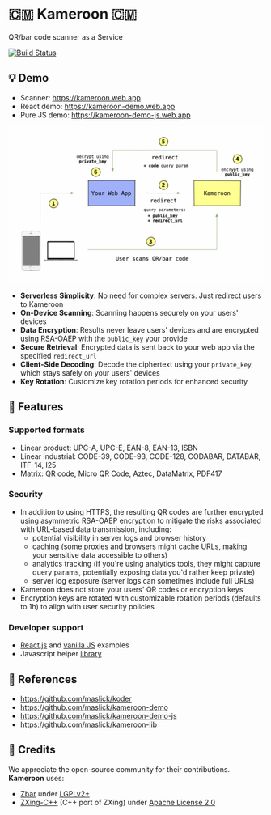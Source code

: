 # 🇨🇲 Kameroon 🇨🇲
QR/bar code scanner as a Service

[![Build Status](https://github.com/maslick/kameroon/actions/workflows/master.yml/badge.svg)](https://github.com/maslick/kameroon/actions/workflows/master.yml)


## 💡 Demo
* Scanner: https://kameroon.web.app
* React demo: https://kameroon-demo.web.app
* Pure JS demo: https://kameroon-demo-js.web.app


<img src="./architecture.png" width="750px" />

* **Serverless Simplicity**: No need for complex servers. Just redirect users to Kameroon
* **On-Device Scanning**: Scanning happens securely on your users' devices
* **Data Encryption**: Results never leave users' devices and are encrypted using RSA-OAEP with the `public_key` your provide
* **Secure Retrieval**: Encrypted data is sent back to your web app via the specified `redirect_url`
* **Client-Side Decoding**: Decode the ciphertext using your `private_key`, which stays safely on your users' devices
* **Key Rotation**: Customize key rotation periods for enhanced security


## 🚀 Features
### Supported formats
* Linear product: UPC-A, UPC-E, EAN-8, EAN-13, ISBN
* Linear industrial: CODE-39, CODE-93, CODE-128, CODABAR, DATABAR, ITF-14, I25
* Matrix: QR code, Micro QR Code, Aztec, DataMatrix, PDF417

### Security
* In addition to using HTTPS, the resulting QR codes are further encrypted using asymmetric RSA-OAEP encryption to mitigate the risks associated with URL-based data transmission, including:
   - potential visibility in server logs and browser history
   - caching (some proxies and browsers might cache URLs, making your sensitive data accessible to others)
   - analytics tracking (if you're using analytics tools, they might capture query params, potentially exposing data you'd rather keep private)
   - server log exposure (server logs can sometimes include full URLs)
* Kameroon does not store your users' QR codes or encryption keys
* Encryption keys are rotated with customizable rotation periods (defaults to 1h) to align with user security policies

### Developer support
* [React.js](https://github.com/maslick/kameroon-demo) and [vanilla JS](https://github.com/maslick/kameroon-demo-js) examples
* Javascript helper [library ](https://github.com/maslick/kameroon-lib)

## 🔭 References
* https://github.com/maslick/koder
* https://github.com/maslick/kameroon-demo
* https://github.com/maslick/kameroon-demo-js
* https://github.com/maslick/kameroon-lib

## 🙏 Credits
We appreciate the open-source community for their contributions. **Kameroon** uses:

- [Zbar](https://linuxtv.org/downloads/zbar/) under [LGPLv2+](https://github.com/mchehab/zbar/blob/master/LICENSE.md)
- [ZXing-C++](https://github.com/zxing-cpp/zxing-cpp) (C++ port of ZXing) under [Apache License 2.0](https://github.com/zxing-cpp/zxing-cpp/blob/master/LICENSE)
